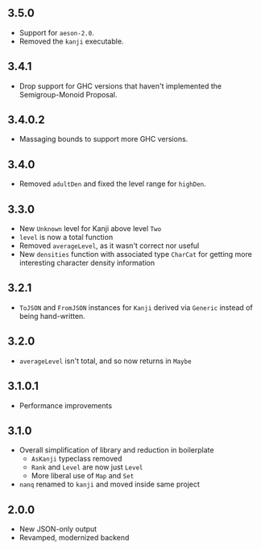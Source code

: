 ## 3.5.0

- Support for `aeson-2.0`.
- Removed the `kanji` executable.

## 3.4.1

- Drop support for GHC versions that haven't implemented the Semigroup-Monoid
  Proposal.

## 3.4.0.2

- Massaging bounds to support more GHC versions.

## 3.4.0

- Removed `adultDen` and fixed the level range for `highDen`.

## 3.3.0

- New `Unknown` level for Kanji above level `Two`
- `level` is now a total function
- Removed `averageLevel`, as it wasn't correct nor useful
- New `densities` function with associated type `CharCat` for getting more
  interesting character density information

## 3.2.1

- `ToJSON` and `FromJSON` instances for `Kanji` derived via `Generic`
  instead of being hand-written.

## 3.2.0

- `averageLevel` isn't total, and so now returns in `Maybe`

## 3.1.0.1

- Performance improvements

## 3.1.0

- Overall simplification of library and reduction in boilerplate
  - `AsKanji` typeclass removed
  - `Rank` and `Level` are now just `Level`
  - More liberal use of `Map` and `Set`
- `nanq` renamed to `kanji` and moved inside same project

## 2.0.0

- New JSON-only output
- Revamped, modernized backend
